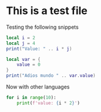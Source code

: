 # This is a test file
Testing the following snippets

```lua
local i = 2
local j = 4
print("Value: " .. i * j)
```

```lua
local var = {
    value = 0
}
print("Adios mundo " .. var.value)
```

Now with other languages

```python
for i in range(10):
    print(f'value: {i * 2}')
```
